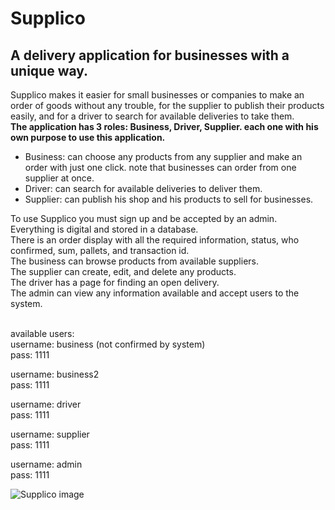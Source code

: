 # Supplico
## A delivery application for businesses with a unique way.
Supplico makes it easier for small businesses or companies to make an order of goods without any trouble, for the supplier to publish their products easily, and for a driver to search for available deliveries to take them. <br />
**The application has 3 roles: Business, Driver, Supplier. each one with his own purpose to use this application.** <br />
 - Business: can choose any products from any supplier and make an order with just one click. note that businesses can order from one supplier at once.
 - Driver: can search for available deliveries to deliver them.
 - Supplier: can publish his shop and his products to sell for businesses.

To use Supplico you must sign up and be accepted by an admin. <br />
Everything is digital and stored in a database. <br />
There is an order display with all the required information, status, who confirmed, sum, pallets, and transaction id. <br />
The business can browse products from available suppliers. <br />
The supplier can create, edit, and delete any products. <br />
The driver has a page for finding an open delivery. <br />
The admin can view any information available and accept users to the system. <br /><br />

available users: <br />
username: business (not confirmed by system) <br />
pass: 1111 <br />

username: business2 <br />
pass: 1111 <br />

username: driver <br />
pass: 1111 <br />

username: supplier <br />
pass: 1111 <br /> 

username: admin <br />
pass: 1111 <br />

![Supplico image](https://github.com/lidan16122/Supplico/assets/108627871/24e439a6-f743-4948-b3fe-5d0fb0e577c2)
